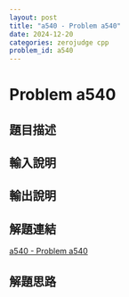 ```yaml
---
layout: post
title: "a540 - Problem a540"
date: 2024-12-20
categories: zerojudge cpp
problem_id: a540
---
```


# Problem a540

## 題目描述



## 輸入說明



## 輸出說明



## 解題連結

[a540 - Problem a540](https://zerojudge.tw/ShowProblem?problemid=a540)

## 解題思路

